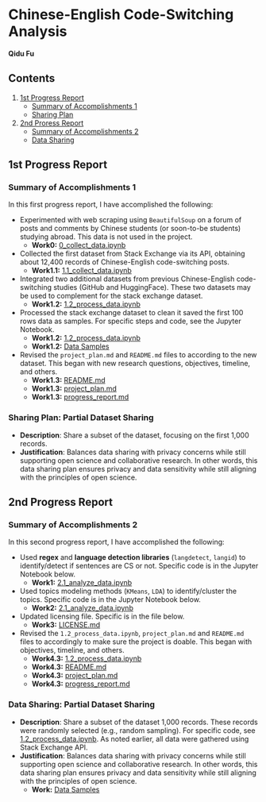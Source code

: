 # Chinese-English Code-Switching Analysis

**Qidu Fu**

## Contents
1. [1st Progress Report](#1st-progress-report)
    - [Summary of Accomplishments 1](#summary-of-accomplishments-1)
    - [Sharing Plan](#sharing-plan)
2. [2nd Proress Report](#2nd-progress-report)
    - [Summary of Accomplishments 2](#summary-of-accomplishments-2)
    - [Data Sharing](#data-sharing-partial-dataset-sharing)

## 1st Progress Report

### Summary of Accomplishments 1
In this first progress report, I have accomplished the following:
- Experimented with web scraping using `BeautifulSoup` on a forum of posts 
    and comments by Chinese students (or soon-to-be students) studying abroad. 
    This data is not used in the project. 
    - **Work0:** [0_collect_data.ipynb](0_collect_data.ipynb)
- Collected the first dataset from Stack Exchange via its API, obtaining about 
    12,400 records of Chinese-English code-switching posts. 
    - **Work1.1:** [1.1_collect_data.ipynb](1.1_collect_data.ipynb)
- Integrated two additional datasets from previous Chinese-English 
    code-switching studies (GitHub and HuggingFace). 
    These two datasets may be used to complement for the stack 
    exchange dataset. 
    - **Work1.2:** [1.2_process_data.ipynb](1.2_process_data.ipynb)
- Processed the stack exchange dataset to clean it saved the first 100 
    rows data as samples. For specific steps and code, see the Jupyter Notebook.   
    - **Work1.2:** [1.2_process_data.ipynb](1.2_process_data.ipynb)
    - **Work1.2:** [Data Samples](data_samples/stack_exchange_cleaned_sample.csv)
- Revised the `project_plan.md` and `README.md` files to according to the new
    dataset. This began with new research questions, objectives, timeline, and
    others. 
    - **Work1.3:** [README.md](README.md)
    - **Work1.3:** [project_plan.md](project_plan.md)
    - **Work1.3:** [progress_report.md](progress_report.md)

### Sharing Plan: Partial Dataset Sharing

- **Description**: Share a subset of the dataset, focusing on the first 
1,000 records.
- **Justification**: Balances data sharing with privacy concerns while still 
supporting open science and collaborative research. In other words, this data 
sharing plan ensures privacy and data sensitivity while still aligning with 
the principles of open science.


## 2nd Progress Report

### Summary of Accomplishments 2
In this second progress report, I have accomplished the following:
- Used **regex** and **language detection libraries** (`langdetect`, `langid`) 
to identify/detect if sentences are CS or not. Specific code is in the Jupyter 
Notebook below. 
    - **Work1:** [2.1_analyze_data.ipynb](2.1_analyze_data.ipynb)
- Used topics modeling methods (`KMeans`, `LDA`) to identify/cluster the topics. 
Specific code is in the Jupyter Notebook below. 
    - **Work2:** [2.1_analyze_data.ipynb](2.1_analyze_data.ipynb)
- Updated licensing file. Specific is in the file below. 
    - **Work3:** [LICENSE.md](LICENSE.md)
- Revised the `1.2_process_data.ipynb`, `project_plan.md` and `README.md` files 
to accordingly to make sure the project is doable. This began with objectives, 
timeline, and others. 
    - **Work4.3:** [1.2_process_data.ipynb](1.2_process_data.ipynb)
    - **Work4.3:** [README.md](README.md)
    - **Work4.3:** [project_plan.md](project_plan.md)
    - **Work4.3:** [progress_report.md](progress_report.md)

### Data Sharing: Partial Dataset Sharing
- **Description**: Share a subset of the dataset 1,000 records. These records 
were randomly selected (e.g., random sampling). For specific code, 
see [1.2_process_data.ipynb](1.2_process_data.ipynb). 
As noted earlier, all data were gathered using Stack Exchange API. 
- **Justification**: Balances data sharing with privacy concerns while still 
supporting open science and collaborative research. In other words, this data 
sharing plan ensures privacy and data sensitivity while still aligning with 
the principles of open science.
    - **Work:** [Data Samples](data/stack_exchange_cleaned_sample.csv)
